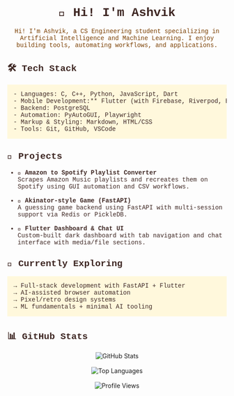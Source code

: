<h1 align="center" style="font-family:'Courier New', monospace; color:#3E2723;">👋 Hi! I'm Ashvik</h1>

<p align="center" style="font-family:'Courier New', monospace; color:#7B3F00;">
Hi! I'm Ashvik, a CS Engineering student specializing in Artificial Intelligence and Machine Learning.  
I enjoy building tools, automating workflows, and applications.
</p>

<h2 style="font-family:'Courier New', monospace; color:#3E2723;">🛠️ Tech Stack</h2>

<pre style="font-family:'Courier New', monospace; color:#3E2723; background:#FFF8DC; padding:1em;">
- Languages: C, C++, Python, JavaScript, Dart
- Mobile Development:** Flutter (with Firebase, Riverpod, BLoC, sqflite)  
- Backend: PostgreSQL  
- Automation: PyAutoGUI, Playwright  
- Markup & Styling: Markdown, HTML/CSS  
- Tools: Git, GitHub, VSCode
</pre>

<h2 style="font-family:'Courier New', monospace; color:#3E2723;">🚀 Projects</h2>

<ul style="font-family:'Courier New', monospace; color:#3E2723;">
  <li>🎵 <strong>Amazon to Spotify Playlist Converter</strong><br>
  Scrapes Amazon Music playlists and recreates them on Spotify using GUI automation and CSV workflows.</li><br>

  <li>🧠 <strong>Akinator-style Game (FastAPI)</strong><br>
  A guessing game backend using FastAPI with multi-session support via Redis or PickleDB.</li><br>

  <li>📱 <strong>Flutter Dashboard & Chat UI</strong><br>
  Custom-built dark dashboard with tab navigation and chat interface with media/file sections.</li>
</ul>

<h2 style="font-family:'Courier New', monospace; color:#3E2723;">🌱 Currently Exploring</h2>

<pre style="font-family:'Courier New', monospace; color:#3E2723; background:#FFF8DC; padding:1em;">
→ Full-stack development with FastAPI + Flutter
→ AI-assisted browser automation
→ Pixel/retro design systems
→ ML fundamentals + minimal AI tooling
</pre>

<h2 style="font-family:'Courier New', monospace; color:#3E2723;">📊 GitHub Stats</h2>

<p align="center">
  <img src="https://github-readme-stats.vercel.app/api?username=AshvikMishra&show_icons=true&theme=retro&hide_border=true&title_color=7B3F00&text_color=3E2723&bg_color=FFF8DC" alt="GitHub Stats" />
  <br><br>
  <img src="https://github-readme-stats.vercel.app/api/top-langs/?username=AshvikMishra&layout=compact&theme=retro&hide_border=true&title_color=7B3F00&text_color=3E2723&bg_color=FFF8DC" alt="Top Languages" />
  <br><br>
  <img src="https://komarev.com/ghpvc/?username=AshvikMishra&label=Profile+Views&color=7B3F00&style=flat-square" alt="Profile Views" />
</p>
